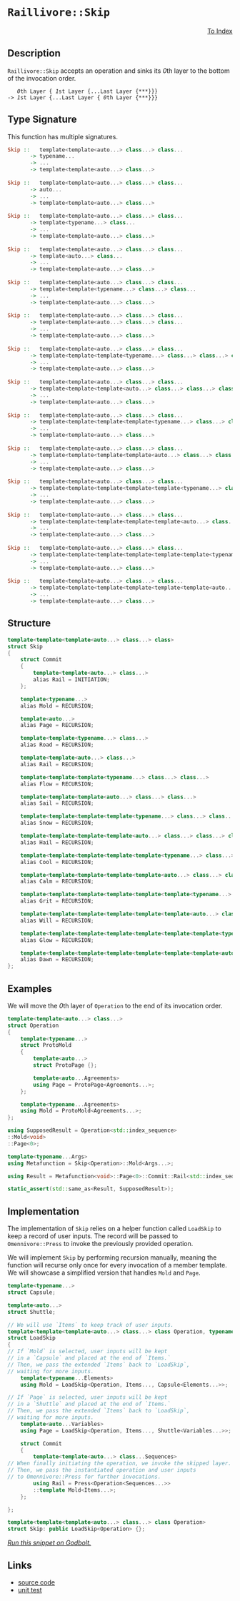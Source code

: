 <!-- Copyright 2024 Feng Mofan
SPDX-License-Identifier: Apache-2.0 -->

# `Raillivore::Skip`

<p style='text-align: right;'><a href="../../../facilities/metafunctions.md#raillivore-skip">To Index</a></p>

## Description

`Raillivore::Skip` accepts an operation and sinks its *0*th layer to the bottom of the invocation order.

<pre><code>   <i>0</i>th Layer { <i>1</i>st Layer {...Last Layer {***}}}
-> <i>1</i>st Layer {...Last Layer { <i>0</i>th Layer {***}}}</code></pre>

## Type Signature

This function has multiple signatures.

```Haskell
Skip ::   template<template<auto...> class...> class... 
       -> typename...
       -> ...
       -> template<template<auto...> class...>
       
Skip ::   template<template<auto...> class...> class... 
       -> auto...
       -> ...
       -> template<template<auto...> class...>
       
Skip ::   template<template<auto...> class...> class... 
       -> template<typename...> class...
       -> ...
       -> template<template<auto...> class...>
       
Skip ::   template<template<auto...> class...> class... 
       -> template<auto...> class...
       -> ...
       -> template<template<auto...> class...>
       
Skip ::   template<template<auto...> class...> class... 
       -> template<template<typename...> class...> class...
       -> ...
       -> template<template<auto...> class...>
       
Skip ::   template<template<auto...> class...> class... 
       -> template<template<auto...> class...> class...
       -> ...
       -> template<template<auto...> class...>
       
Skip ::   template<template<auto...> class...> class... 
       -> template<template<template<typename...> class...> class...> class...
       -> ...
       -> template<template<auto...> class...>
       
Skip ::   template<template<auto...> class...> class... 
       -> template<template<template<auto...> class...> class...> class...
       -> ...
       -> template<template<auto...> class...>
       
Skip ::   template<template<auto...> class...> class... 
       -> template<template<template<template<typename...> class...> class...> class...> class...
       -> ...
       -> template<template<auto...> class...>
       
Skip ::   template<template<auto...> class...> class... 
       -> template<template<template<template<auto...> class...> class...> class...> class...
       -> ...
       -> template<template<auto...> class...>
       
Skip ::   template<template<auto...> class...> class... 
       -> template<template<template<template<template<typename...> class...> class...> class...> class...> class...
       -> ...
       -> template<template<auto...> class...>
       
Skip ::   template<template<auto...> class...> class... 
       -> template<template<template<template<template<auto...> class...> class...> class...> class...> class...
       -> ...
       -> template<template<auto...> class...>
       
Skip ::   template<template<auto...> class...> class... 
       -> template<template<template<template<template<template<typename...> class...> class...> class...> class...> class...> class...
       -> ...
       -> template<template<auto...> class...>
       
Skip ::   template<template<auto...> class...> class... 
       -> template<template<template<template<template<template<auto...> class...> class...> class...> class...> class...> class...
       -> ...
       -> template<template<auto...> class...>
```

## Structure

```C++
template<template<template<auto...> class...> class>
struct Skip
{
    struct Commit
    {
        template<template<auto...> class...>
        alias Rail = INITIATION;
    };

    template<typename...>
    alias Mold = RECURSION;

    template<auto...>
    alias Page = RECURSION;

    template<template<typename...> class...>
    alias Road = RECURSION;

    template<template<auto...> class...>
    alias Rail = RECURSION;

    template<template<template<typename...> class...> class...>
    alias Flow = RECURSION;

    template<template<template<auto...> class...> class...>
    alias Sail = RECURSION;

    template<template<template<template<typename...> class...> class...> class...>
    alias Snow = RECURSION;

    template<template<template<template<auto...> class...> class...> class...>
    alias Hail = RECURSION;

    template<template<template<template<template<typename...> class...> class...> class...> class...>
    alias Cool = RECURSION;

    template<template<template<template<template<auto...> class...> class...> class...> class...>
    alias Calm = RECURSION;

    template<template<template<template<template<template<typename...> class...> class...> class...> class...> class...>
    alias Grit = RECURSION;

    template<template<template<template<template<template<auto...> class...> class...> class...> class...> class...>
    alias Will = RECURSION;

    template<template<template<template<template<template<template<typename...> class...> class...> class...> class...> class...> class...>
    alias Glow = RECURSION;

    template<template<template<template<template<template<template<auto...> class...> class...> class...> class...> class...> class...>
    alias Dawn = RECURSION;
};
```

## Examples

We will move the *0*th layer of `Operation` to the end of its invocation order.

```C++
template<template<auto...> class...>
struct Operation
{ 
    template<typename...>
    struct ProtoMold
    {
        template<auto...>
        struct ProtoPage {};

        template<auto...Agreements>
        using Page = ProtoPage<Agreements...>;
    };

    template<typename...Agreements>
    using Mold = ProtoMold<Agreements...>;
};

using SupposedResult = Operation<std::index_sequence>
::Mold<void>
::Page<0>;

template<typename...Args>
using Metafunction = Skip<Operation>::Mold<Args...>;

using Result = Metafunction<void>::Page<0>::Commit::Rail<std::index_sequence>;

static_assert(std::same_as<Result, SupposedResult>);
```

## Implementation

The implementation of `Skip` relies on a helper function called `LoadSkip` to keep a record of user inputs.
The record will be passed to `Omennivore::Press` to invoke the previously provided operation.

We will implement `Skip` by performing recursion manually, meaning the function will recurse only once for every invocation of a member template.
We will showcase a simplified version that handles `Mold` and `Page`.

```C++
template<typename...>
struct Capsule;

template<auto...>
struct Shuttle;

// We will use `Items` to keep track of user inputs.
template<template<template<auto...> class...> class Operation, typename...Items>
struct LoadSkip
{
// If `Mold` is selected, user inputs will be kept
// in a `Capsule` and placed at the end of `Items.`
// Then, we pass the extended `Items` back to `LoadSkip`,
// waiting for more inputs.
    template<typename...Elements>
    using Mold = LoadSkip<Operation, Items..., Capsule<Elements...>>;

// If `Page` is selected, user inputs will be kept
// in a `Shuttle` and placed at the end of `Items.`
// Then, we pass the extended `Items` back to `LoadSkip`,
// waiting for more inputs.
    template<auto...Variables>
    using Page = LoadSkip<Operation, Items..., Shuttle<Variables...>>;

    struct Commit
    {
        template<template<auto...> class...Sequences>
// When finally initiating the operation, we invoke the skipped layer.
// Then, we pass the instantiated operation and user inputs
// to Omennivore::Press for further invocations.
        using Rail = Press<Operation<Sequences...>>
        ::template Mold<Items...>;
    };

};

template<template<template<auto...> class...> class Operation>
struct Skip: public LoadSkip<Operation> {};
```

[*Run this snippet on Godbolt.*](https://godbolt.org/#z:OYLghAFBqd5QCxAYwPYBMCmBRdBLAF1QCcAaPECAMzwBtMA7AQwFtMQByARg9KtQYEAysib0QXACx8BBAKoBnTAAUAHpwAMvAFYTStJg1DIApACYAQuYukl9ZATwDKjdAGFUtAK4sGISdKuADJ4DJgAcj4ARpjEEhoArKQADqgKhE4MHt6%2B/tKp6Y4CIWGRLDFxXIm2mPZFDEIETMQE2T5%2BATV1mY3NBCUR0bHxSQpNLW25nWN9A2UVIwCUtqhexMjsHASYLMkG2yYAzG4EAJ7JjKyYANQA8hfETPVH2CYaAIJjxF4O18rEmAUCje7xMAHYrB9rtDrttdvtMEcTudLmwAHQYl4gmHXL4/AjXAAimCadGu4KsYMJR0hoI%2BAHp6dcLEwlNdREoQCDsTC4XsnoioTCkTycdC%2BQikWcLsx0ZjDth2QYgdcPIImKFYqQQYzrgAVBCxG54BTXAS0U5msLXZLNK7bYg2pjIADW13oVAIaNFYulqMwGLRau2gmBQuhWPDuII31%2BxNJtCRwY1YWISdkjAICkDWIVPopOqZAHVjQwAG6oF03AiG9kkAEKVIMfBGWE7fnba5scqxM1UWG11APJ6ZQvXADuhAQA5umFUMed23QTtd3qjOK86VbfvJh0Jd2H9RAIAlAuuAFlPOh04JM9n5a9DhZyVHwdSn9yo6eDq/jj6cd%2BiLHEwXhEDmCpKqyppCJgACOXiMBs2rrjCIFgRiwZ3vmeZRnicYkhqibHDB8GIUBbiYaG4GPq8r4Qtcm6hMAsIoru%2B73LEI7OCe7YIn8TDAORlFZtRNLklSNKfu8uoAEqYMgazpGWNwcuwUkAbxArYW4/68ppBzHH6soBg%2BkEqsmmpkGOJa4pgtqPJ2NY3DQxBjE6jxsA6K5ulQxCoCwM5mk5rlru8Yq8iixmBsJCjIWF4UsTKVyBrcwVhvFEY4Rl0axgS8aETepKpoVd7UaQdxpaJdG0glDFbsxO5HPu/yAultUigyxalhWVaBWgxANk2LYNfpNzdhUfaBUOnHPJ1E5ToFc4Lg4mDLraq5jgajDleONy2iqTnXA2Xi0ASUTOm6RB/A2pr8I6VBrMF1yhBWoj1NmunhUZVwHjNmTHoBF5XiVVEPp9u60dJTJyAwm6rd5prNDcALIKcyD0Mud3XA9LSGo6L2oG9mQfSh0IA6NRIEXQSKpXj97egqAMopJdHvrSPqAdp4Oc8BoGoNRZnQXBCEMEh4NofzGEZqGcW1d9cporTsRtcKWU4nheVU0RbgkSLGwgyJD7lUrIVg9V4OMdurFNddrVSpFP0cQ5/08fCZ7KAJQnS4bDM0eD5Nu52%2BXU8cJv0y8TMXCz2VvtHOIc6N9tJQr7zAACOxYWrMKW8xl60MuNvB9rqfp2woO%2B5HQHsxJH4fCCPPIsnJm%2ByCGuqkwyQKCdVdSQ3EtVZ8Mb4tcQgIKBBD0NH1k3JOtC0HVNwmAAbBoACScLAivsKoNcVZ2bCjyupNcP4wwySgST7wN9fie8%2BhvuCwL6NQb9zsCOV8vN%2BvOzAllbdBKgJg6AhAujwMkbkEIxyr37MvDQedrxbxNLZOoq1yon2emfC%2B8057XBiLvOyBAxyhGuEwckK83Ady7pPLehg1oGA2MuJ4i1myTVgd/FgH0V6bUNAwHae0X6HSWq4eGbCN6wNwRdbeZCNAAKASAsBsC4q6nHBqRwrYsYsBIKWc%2BIkE6B3Ip/QM2B6BlyzJGbKOcgb5zYtcWRwDQHgNDoeTI5V2H03KhQzu3ckTGIzuXXMj52ZzWgdIj2glxFILsPJJcaClCnx0aaWe888FVmSIQuaxDSGwNHuPahGgSEsP5AwkhBJBEsNQDAlebjvRcLmltXhE5%2BEHVrEI5sIiqliK3udI%2BV1YF2PkeAleSimQqIyOokgXYtEYISaFDS%2BikT9wxAANWaHgJgUR6C/0hhueq/FBI2P6Q4mmzj37XGqRicqOSCAT3Iis4gayNmAlEnmWudJsptw8CwFghB8yQNJm2eZhlb4UL5k/ZU9NdZkS2dZHh2NQhiAtBgjII5tyDhOQ03aGCerVlrAoBxFxlwGFOLEUKup6l8KdM00sMxBBrKXGadFBTlzoNCAkscV1bhlwYHgCsAJjwtRVFjHGT0CZEwEJfWqliZKERsQK3%2BbgnZcQYEiSFosnlgyzuFAOHYbjwKROclurz441yCaCE1vdgU30BSC%2B%2BLxH6mWfiqRVzw/5D1%2BAMkANovAbLwMgWxgD7EKKcX9AQdqCzmrrgyAAVDG2Ncb6Q6ljXqbAQg9SxoTdGuNWaM1vPMIcUI6MvBYF3G4UCdBCCnHMfXS1wLFkP0deHV1uVX5Kogc%2BPROqk7%2BgHurN1BJ/ioCIHq82/y%2B6grNtlXtzaB1EDCYvSBEa3ly1reOtEJdMB%2BLMZqsUli52yr8rOz2SJ12bsbYE35bN1J6WtYYjEJ7THQqjJY%2BB%2B7B2oD1cce9pUNXV0vZG94lihBeGSAUVackqEEhts60cxwxjoGPKELAqgAD6ShSJqvMceD9bgKx4GvFlflR7jgaFzKa6%2BDsU7EGAI%2BgDuzzwEQeqLeoNiBnHJDcqxmIBsPvCo2eqeHwpWAhOpBvcF4GNeCYzBnDqA8MRxAHOpEJHOOfO%2BQQY80qQ5uDgwhtpKG0N6yAue/9MxHDIGQ1BWIBAIDaZAAoK45n5XgeE5c4DoH0BOdOi8RYNIODLFoJwBIvA/AcC0KQVAnAdKWGsLiVY6xF5mEODwUgamQu%2BeWC6EACRJBog0JILgYJDiJA0GYJeS8zAAA5yv6E4JIXgLB4gaFIMF0L4WOC8AUCARrKWtDLDgLAGAiAQCrAIDo8glA0C7DoLEcIVxOCqHK0vAAtEvSQ1xgDID9VINEZheCrUICQPDeh%2BCCBEGIdgUgZCCEUCodQqXSC6C4KQccjxkicB4H5gLQXNC8Fa7cUCOjJrzaWyttbG3rhbbMNcCAnzkhTcdHmrgixeDdd86QCASAJuw/oGQCgEBMdw5AMAKQZg%2BB0AdB1iAURvukCiPC4gpw3u8Fp8wentwojaGiYz0gE3TG3AYBaanWAoheGABQueHXuC8CwCwQwwBxB3fwCjRwykJehbnPJUCmwkuhG2P5u7tA8BREePTjwWBqcxjwPVyXpBlLECiGkTAxIZdGAN0Yb7ywqAGGo0svAmBxwcWC0l47whRDiAu8H67ahqcPf0LLlA1hrD6ENx1yAywhzvU4ItuDTVTBRcsGYFrtv7lYBTxAZYUSHD/QgK4SYfhHvBE1PMYYj2CgZAELXvQrf6hzCGJULo0SejjFaJ4doegK/1F6C0HvPY%2B8zAmCP3Ij25/9Eb73iQ5fYsbHX9VjggWmvU9a9cIHy3Vvrc29lyHEBcD7fhwlxHyP3fLENEA4YZfSAZckIcNEABOQ4YJJC5ZmCSAryJBLzf4761akD1aJZohLxcBLzlbf7lbwFZZcAJC/5Lz753atbtadbJbu5o4Dbo5Db/agRjZ47%2BRY7TazYcDNAsBlhgiLakLPythcDf5ohcA5a7b4BEDF5HayCnZh7SAR5KBR53a6Ak7PYdyM4fa75fbYGcB/YjagSTR0EMFMGQSsHsGcH5LQ6UFw7kgJZmBI74Gpa9YY76HY7kH47Y4gBqGMEsFE7f5VCk6nTKyUBU53bM7NAM7W7eGs7s6c7W486Zh84C4K6YDC6i4IoS5JbS6y7y6haK4D4q7U7q4KTbBc4661DU4G5G4%2BGm6bChYW5W5Ja2725KBO4JFMQEGe4CQKA%2B5%2B4B5c7B6CHnbCGyCR63ahYSGx5u655WCWBJ5RCl5p5pLEyZ7Z57gDHWAF4/ZF54aAjwDl61AD7ODV7Ngd717NjT4LAt5pBt5ZAL514pAHHd6r4z5j6rGV4CCT7D45AnHj6D6zAXF7G2BD5bHvEvGlBr6I4rBrBb5/F6577NY/acAkLED0GMHMEGBaEcE5ZQ7X68GGGJYmEo6LBP6YAv5xBv566QHQHsG5ZgjoFggFaSBAEraPaglhacC4FdYEF9aDbDaja442HUFsCcB0Eg4cJlh%2BplhsFogIhjDcE36HaPatGh7tGXbyCiHdE6AgCHBPYvYyE74gkH6KGkEEgVIQksDckKC8nXD8nsFCkEh6GTbY4omHBokMkWHmlaismWHDC8kgbIZGnIYmnmaQkrauHk4eHU7%2BG%2BFJYBls4c4OBc4hGCBhG%2BFJGREi5i60CxFS47AJFFFS54BK48pLF3bpGa5ZG3h66hZ5HG6nCFHm73KlG8DlEO5VEu41FmF8Be4NG%2B7%2B4ygtECGSkSAdFXaynR4Kl9HGAJ5DF5GjFhbjHiqcD0jaYzH56F6xDF5LGp7943F%2BAbHuDHF6AN4/GXH7GFCZCfFd6ZC7HN5LkT4fHrlL7XGnnfGDDblfHz4PFj5D5HmVAb4AnnayFqkKEcA6l6kGlGmCkChuRX48ETII7WlmGYnYmUCyH4kgBmDsGHCHAJAJC5ZVAaCIVggIFYEta0m2B4Honpb%2BAJA/4JDlYlbf6SDf4FZ/5cCKl66HDyE4VtamE9ayE7bYVgnMUEU27Kz/SSBAA)

## Links

- [source code](../../../../conceptrodon/descend/raillivore/skip.hpp)
- [unit test](../../../../tests/unit/metafunctions/raillivore/skip.test.hpp)
